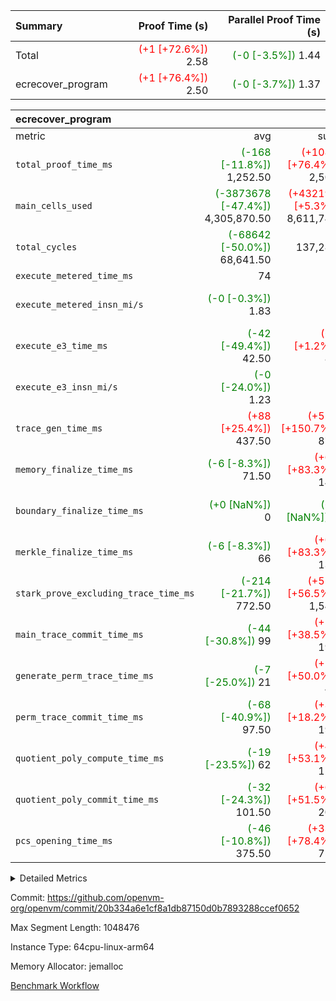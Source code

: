 | Summary | Proof Time (s) | Parallel Proof Time (s) |
|:---|---:|---:|
| Total | <span style='color: red'>(+1 [+72.6%])</span> 2.58 | <span style='color: green'>(-0 [-3.5%])</span> 1.44 |
| ecrecover_program | <span style='color: red'>(+1 [+76.4%])</span> 2.50 | <span style='color: green'>(-0 [-3.7%])</span> 1.37 |


| ecrecover_program |||||
|:---|---:|---:|---:|---:|
|metric|avg|sum|max|min|
| `total_proof_time_ms ` | <span style='color: green'>(-168 [-11.8%])</span> 1,252.50 | <span style='color: red'>(+1085 [+76.4%])</span> 2,505 | <span style='color: green'>(-52 [-3.7%])</span> 1,368 | <span style='color: green'>(-283 [-19.9%])</span> 1,137 |
| `main_cells_used     ` | <span style='color: green'>(-3873678 [-47.4%])</span> 4,305,870.50 | <span style='color: red'>(+432192 [+5.3%])</span> 8,611,741 | <span style='color: green'>(-672428 [-8.2%])</span> 7,507,121 | <span style='color: green'>(-7074929 [-86.5%])</span> 1,104,620 |
| `total_cycles        ` | <span style='color: green'>(-68642 [-50.0%])</span> 68,641.50 |  137,283 | <span style='color: green'>(-9283 [-6.8%])</span> 128,000 | <span style='color: green'>(-128000 [-93.2%])</span> 9,283 |
| `execute_metered_time_ms` |  74 | -          | -          | -          |
| `execute_metered_insn_mi/s` | <span style='color: green'>(-0 [-0.3%])</span> 1.83 | -          | <span style='color: green'>(-0 [-0.3%])</span> 1.83 | <span style='color: green'>(-0 [-0.3%])</span> 1.83 |
| `execute_e3_time_ms  ` | <span style='color: green'>(-42 [-49.4%])</span> 42.50 | <span style='color: red'>(+1 [+1.2%])</span> 85 | <span style='color: green'>(-12 [-14.3%])</span> 72 | <span style='color: green'>(-71 [-84.5%])</span> 13 |
| `execute_e3_insn_mi/s` | <span style='color: green'>(-0 [-24.0%])</span> 1.23 | -          | <span style='color: red'>(+0 [+9.8%])</span> 1.77 | <span style='color: green'>(-1 [-57.9%])</span> 0.68 |
| `trace_gen_time_ms   ` | <span style='color: red'>(+88 [+25.4%])</span> 437.50 | <span style='color: red'>(+526 [+150.7%])</span> 875 | <span style='color: red'>(+167 [+47.9%])</span> 516 | <span style='color: red'>(+10 [+2.9%])</span> 359 |
| `memory_finalize_time_ms` | <span style='color: green'>(-6 [-8.3%])</span> 71.50 | <span style='color: red'>(+65 [+83.3%])</span> 143 |  78 | <span style='color: green'>(-13 [-16.7%])</span> 65 |
| `boundary_finalize_time_ms` | <span style='color: green'>(+0 [NaN%])</span> 0 | <span style='color: green'>(+0 [NaN%])</span> 0 | <span style='color: green'>(+0 [NaN%])</span> 0 | <span style='color: green'>(+0 [NaN%])</span> 0 |
| `merkle_finalize_time_ms` | <span style='color: green'>(-6 [-8.3%])</span> 66 | <span style='color: red'>(+60 [+83.3%])</span> 132 | <span style='color: green'>(-1 [-1.4%])</span> 71 | <span style='color: green'>(-11 [-15.3%])</span> 61 |
| `stark_prove_excluding_trace_time_ms` | <span style='color: green'>(-214 [-21.7%])</span> 772.50 | <span style='color: red'>(+558 [+56.5%])</span> 1,545 | <span style='color: green'>(-50 [-5.1%])</span> 937 | <span style='color: green'>(-379 [-38.4%])</span> 608 |
| `main_trace_commit_time_ms` | <span style='color: green'>(-44 [-30.8%])</span> 99 | <span style='color: red'>(+55 [+38.5%])</span> 198 | <span style='color: green'>(-13 [-9.1%])</span> 130 | <span style='color: green'>(-75 [-52.4%])</span> 68 |
| `generate_perm_trace_time_ms` | <span style='color: green'>(-7 [-25.0%])</span> 21 | <span style='color: red'>(+14 [+50.0%])</span> 42 | <span style='color: red'>(+1 [+3.6%])</span> 29 | <span style='color: green'>(-15 [-53.6%])</span> 13 |
| `perm_trace_commit_time_ms` | <span style='color: green'>(-68 [-40.9%])</span> 97.50 | <span style='color: red'>(+30 [+18.2%])</span> 195 | <span style='color: green'>(-38 [-23.0%])</span> 127 | <span style='color: green'>(-97 [-58.8%])</span> 68 |
| `quotient_poly_compute_time_ms` | <span style='color: green'>(-19 [-23.5%])</span> 62 | <span style='color: red'>(+43 [+53.1%])</span> 124 | <span style='color: red'>(+1 [+1.2%])</span> 82 | <span style='color: green'>(-39 [-48.1%])</span> 42 |
| `quotient_poly_commit_time_ms` | <span style='color: green'>(-32 [-24.3%])</span> 101.50 | <span style='color: red'>(+69 [+51.5%])</span> 203 | <span style='color: green'>(-7 [-5.2%])</span> 127 | <span style='color: green'>(-58 [-43.3%])</span> 76 |
| `pcs_opening_time_ms ` | <span style='color: green'>(-46 [-10.8%])</span> 375.50 | <span style='color: red'>(+330 [+78.4%])</span> 751 | <span style='color: red'>(+5 [+1.2%])</span> 426 | <span style='color: green'>(-96 [-22.8%])</span> 325 |



<details>
<summary>Detailed Metrics</summary>

|  | keygen_time_ms | commit_exe_time_ms | app proof_time_ms |
| --- | --- | --- |
|  | 906 | 10 | 11,758 | 

| group | num_segments | memory_to_vec_partition_time_ms | insns | fri.log_blowup | execute_segment_time_ms | execute_metered_time_ms | execute_metered_insn_mi/s |
| --- | --- | --- | --- | --- | --- | --- | --- |
| ecrecover_program | 2 | 25 | 137,284 | 1 | 5,268 | 74 | 1.83 | 

| group | air_name | quotient_deg | interactions | constraints |
| --- | --- | --- | --- | --- |
| ecrecover_program | AccessAdapterAir<16> | 2 | 5 | 12 | 
| ecrecover_program | AccessAdapterAir<2> | 2 | 5 | 12 | 
| ecrecover_program | AccessAdapterAir<32> | 2 | 5 | 12 | 
| ecrecover_program | AccessAdapterAir<4> | 2 | 5 | 12 | 
| ecrecover_program | AccessAdapterAir<8> | 2 | 5 | 12 | 
| ecrecover_program | BitwiseOperationLookupAir<8> | 2 | 2 | 4 | 
| ecrecover_program | KeccakVmAir | 2 | 321 | 4,513 | 
| ecrecover_program | MemoryMerkleAir<8> | 2 | 4 | 39 | 
| ecrecover_program | PersistentBoundaryAir<8> | 2 | 3 | 7 | 
| ecrecover_program | PhantomAir | 2 | 3 | 5 | 
| ecrecover_program | Poseidon2PeripheryAir<BabyBearParameters>, 1> | 2 | 1 | 286 | 
| ecrecover_program | ProgramAir | 1 | 1 | 4 | 
| ecrecover_program | RangeTupleCheckerAir<2> | 1 | 1 | 4 | 
| ecrecover_program | Rv32HintStoreAir | 2 | 18 | 28 | 
| ecrecover_program | VariableRangeCheckerAir | 1 | 1 | 4 | 
| ecrecover_program | VmAirWrapper<Rv32BaseAluAdapterAir, BaseAluCoreAir<4, 8> | 2 | 20 | 37 | 
| ecrecover_program | VmAirWrapper<Rv32BaseAluAdapterAir, LessThanCoreAir<4, 8> | 2 | 18 | 40 | 
| ecrecover_program | VmAirWrapper<Rv32BaseAluAdapterAir, ShiftCoreAir<4, 8> | 2 | 24 | 91 | 
| ecrecover_program | VmAirWrapper<Rv32BranchAdapterAir, BranchEqualCoreAir<4> | 2 | 11 | 20 | 
| ecrecover_program | VmAirWrapper<Rv32BranchAdapterAir, BranchLessThanCoreAir<4, 8> | 2 | 13 | 35 | 
| ecrecover_program | VmAirWrapper<Rv32CondRdWriteAdapterAir, Rv32JalLuiCoreAir> | 2 | 10 | 18 | 
| ecrecover_program | VmAirWrapper<Rv32IsEqualModAdapterAir<2, 1, 32, 32>, ModularIsEqualCoreAir<32, 4, 8> | 2 | 25 | 225 | 
| ecrecover_program | VmAirWrapper<Rv32JalrAdapterAir, Rv32JalrCoreAir> | 2 | 16 | 20 | 
| ecrecover_program | VmAirWrapper<Rv32LoadStoreAdapterAir, LoadSignExtendCoreAir<4, 8> | 2 | 18 | 33 | 
| ecrecover_program | VmAirWrapper<Rv32LoadStoreAdapterAir, LoadStoreCoreAir<4> | 2 | 17 | 40 | 
| ecrecover_program | VmAirWrapper<Rv32MultAdapterAir, DivRemCoreAir<4, 8> | 2 | 25 | 84 | 
| ecrecover_program | VmAirWrapper<Rv32MultAdapterAir, MulHCoreAir<4, 8> | 2 | 24 | 31 | 
| ecrecover_program | VmAirWrapper<Rv32MultAdapterAir, MultiplicationCoreAir<4, 8> | 2 | 19 | 19 | 
| ecrecover_program | VmAirWrapper<Rv32RdWriteAdapterAir, Rv32AuipcCoreAir> | 2 | 12 | 14 | 
| ecrecover_program | VmAirWrapper<Rv32VecHeapAdapterAir<1, 2, 2, 32, 32>, FieldExpressionCoreAir> | 2 | 415 | 480 | 
| ecrecover_program | VmAirWrapper<Rv32VecHeapAdapterAir<2, 1, 1, 32, 32>, FieldExpressionCoreAir> | 2 | 158 | 190 | 
| ecrecover_program | VmAirWrapper<Rv32VecHeapAdapterAir<2, 2, 2, 32, 32>, FieldExpressionCoreAir> | 2 | 428 | 457 | 
| ecrecover_program | VmConnectorAir | 2 | 5 | 11 | 

| group | air_name | segment | rows | prep_cols | perm_cols | main_cols | cells |
| --- | --- | --- | --- | --- | --- | --- | --- |
| ecrecover_program | AccessAdapterAir<16> | 0 | 4,096 |  | 16 | 25 | 167,936 | 
| ecrecover_program | AccessAdapterAir<16> | 1 | 512 |  | 16 | 25 | 20,992 | 
| ecrecover_program | AccessAdapterAir<32> | 0 | 2,048 |  | 16 | 41 | 116,736 | 
| ecrecover_program | AccessAdapterAir<32> | 1 | 256 |  | 16 | 41 | 14,592 | 
| ecrecover_program | AccessAdapterAir<8> | 0 | 16,384 |  | 16 | 17 | 540,672 | 
| ecrecover_program | AccessAdapterAir<8> | 1 | 2,048 |  | 16 | 17 | 67,584 | 
| ecrecover_program | BitwiseOperationLookupAir<8> | 0 | 65,536 | 3 | 8 | 2 | 655,360 | 
| ecrecover_program | BitwiseOperationLookupAir<8> | 1 | 65,536 | 3 | 8 | 2 | 655,360 | 
| ecrecover_program | KeccakVmAir | 0 | 128 |  | 1,056 | 3,163 | 540,032 | 
| ecrecover_program | KeccakVmAir | 1 | 32 |  | 1,056 | 3,163 | 135,008 | 
| ecrecover_program | MemoryMerkleAir<8> | 0 | 4,096 |  | 16 | 32 | 196,608 | 
| ecrecover_program | MemoryMerkleAir<8> | 1 | 2,048 |  | 16 | 32 | 98,304 | 
| ecrecover_program | PersistentBoundaryAir<8> | 0 | 4,096 |  | 12 | 20 | 131,072 | 
| ecrecover_program | PersistentBoundaryAir<8> | 1 | 1,024 |  | 12 | 20 | 32,768 | 
| ecrecover_program | PhantomAir | 0 | 16 |  | 12 | 6 | 288 | 
| ecrecover_program | PhantomAir | 1 | 1 |  | 12 | 6 | 18 | 
| ecrecover_program | Poseidon2PeripheryAir<BabyBearParameters>, 1> | 0 | 4,096 |  | 8 | 300 | 1,261,568 | 
| ecrecover_program | Poseidon2PeripheryAir<BabyBearParameters>, 1> | 1 | 2,048 |  | 8 | 300 | 630,784 | 
| ecrecover_program | ProgramAir | 0 | 32,768 |  | 8 | 10 | 589,824 | 
| ecrecover_program | ProgramAir | 1 | 32,768 |  | 8 | 10 | 589,824 | 
| ecrecover_program | RangeTupleCheckerAir<2> | 0 | 524,288 | 2 | 8 | 1 | 4,718,592 | 
| ecrecover_program | RangeTupleCheckerAir<2> | 1 | 524,288 | 2 | 8 | 1 | 4,718,592 | 
| ecrecover_program | Rv32HintStoreAir | 0 | 256 |  | 44 | 32 | 19,456 | 
| ecrecover_program | VariableRangeCheckerAir | 0 | 262,144 | 2 | 8 | 1 | 2,359,296 | 
| ecrecover_program | VariableRangeCheckerAir | 1 | 262,144 | 2 | 8 | 1 | 2,359,296 | 
| ecrecover_program | VmAirWrapper<Rv32BaseAluAdapterAir, BaseAluCoreAir<4, 8> | 0 | 65,536 |  | 52 | 36 | 5,767,168 | 
| ecrecover_program | VmAirWrapper<Rv32BaseAluAdapterAir, BaseAluCoreAir<4, 8> | 1 | 4,096 |  | 52 | 36 | 360,448 | 
| ecrecover_program | VmAirWrapper<Rv32BaseAluAdapterAir, LessThanCoreAir<4, 8> | 0 | 4,096 |  | 40 | 37 | 315,392 | 
| ecrecover_program | VmAirWrapper<Rv32BaseAluAdapterAir, LessThanCoreAir<4, 8> | 1 | 256 |  | 40 | 37 | 19,712 | 
| ecrecover_program | VmAirWrapper<Rv32BaseAluAdapterAir, ShiftCoreAir<4, 8> | 0 | 16,384 |  | 52 | 53 | 1,720,320 | 
| ecrecover_program | VmAirWrapper<Rv32BaseAluAdapterAir, ShiftCoreAir<4, 8> | 1 | 512 |  | 52 | 53 | 53,760 | 
| ecrecover_program | VmAirWrapper<Rv32BranchAdapterAir, BranchEqualCoreAir<4> | 0 | 16,384 |  | 28 | 26 | 884,736 | 
| ecrecover_program | VmAirWrapper<Rv32BranchAdapterAir, BranchEqualCoreAir<4> | 1 | 2,048 |  | 28 | 26 | 110,592 | 
| ecrecover_program | VmAirWrapper<Rv32BranchAdapterAir, BranchLessThanCoreAir<4, 8> | 0 | 4,096 |  | 32 | 32 | 262,144 | 
| ecrecover_program | VmAirWrapper<Rv32BranchAdapterAir, BranchLessThanCoreAir<4, 8> | 1 | 256 |  | 32 | 32 | 16,384 | 
| ecrecover_program | VmAirWrapper<Rv32CondRdWriteAdapterAir, Rv32JalLuiCoreAir> | 0 | 4,096 |  | 28 | 18 | 188,416 | 
| ecrecover_program | VmAirWrapper<Rv32CondRdWriteAdapterAir, Rv32JalLuiCoreAir> | 1 | 512 |  | 28 | 18 | 23,552 | 
| ecrecover_program | VmAirWrapper<Rv32IsEqualModAdapterAir<2, 1, 32, 32>, ModularIsEqualCoreAir<32, 4, 8> | 0 | 4,096 |  | 56 | 166 | 909,312 | 
| ecrecover_program | VmAirWrapper<Rv32IsEqualModAdapterAir<2, 1, 32, 32>, ModularIsEqualCoreAir<32, 4, 8> | 1 | 1,024 |  | 56 | 166 | 227,328 | 
| ecrecover_program | VmAirWrapper<Rv32JalrAdapterAir, Rv32JalrCoreAir> | 0 | 4,096 |  | 36 | 28 | 262,144 | 
| ecrecover_program | VmAirWrapper<Rv32JalrAdapterAir, Rv32JalrCoreAir> | 1 | 256 |  | 36 | 28 | 16,384 | 
| ecrecover_program | VmAirWrapper<Rv32LoadStoreAdapterAir, LoadSignExtendCoreAir<4, 8> | 0 | 8,192 |  | 52 | 36 | 720,896 | 
| ecrecover_program | VmAirWrapper<Rv32LoadStoreAdapterAir, LoadSignExtendCoreAir<4, 8> | 1 | 256 |  | 52 | 36 | 22,528 | 
| ecrecover_program | VmAirWrapper<Rv32LoadStoreAdapterAir, LoadStoreCoreAir<4> | 0 | 65,536 |  | 52 | 41 | 6,094,848 | 
| ecrecover_program | VmAirWrapper<Rv32LoadStoreAdapterAir, LoadStoreCoreAir<4> | 1 | 4,096 |  | 52 | 41 | 380,928 | 
| ecrecover_program | VmAirWrapper<Rv32MultAdapterAir, MulHCoreAir<4, 8> | 0 | 4 |  | 72 | 39 | 444 | 
| ecrecover_program | VmAirWrapper<Rv32MultAdapterAir, MulHCoreAir<4, 8> | 1 | 1 |  | 72 | 39 | 111 | 
| ecrecover_program | VmAirWrapper<Rv32MultAdapterAir, MultiplicationCoreAir<4, 8> | 0 | 32 |  | 52 | 31 | 2,656 | 
| ecrecover_program | VmAirWrapper<Rv32MultAdapterAir, MultiplicationCoreAir<4, 8> | 1 | 4 |  | 52 | 31 | 332 | 
| ecrecover_program | VmAirWrapper<Rv32RdWriteAdapterAir, Rv32AuipcCoreAir> | 0 | 2,048 |  | 28 | 20 | 98,304 | 
| ecrecover_program | VmAirWrapper<Rv32RdWriteAdapterAir, Rv32AuipcCoreAir> | 1 | 128 |  | 28 | 20 | 6,144 | 
| ecrecover_program | VmAirWrapper<Rv32VecHeapAdapterAir<1, 2, 2, 32, 32>, FieldExpressionCoreAir> | 0 | 2,048 |  | 836 | 547 | 2,832,384 | 
| ecrecover_program | VmAirWrapper<Rv32VecHeapAdapterAir<1, 2, 2, 32, 32>, FieldExpressionCoreAir> | 1 | 256 |  | 836 | 547 | 354,048 | 
| ecrecover_program | VmAirWrapper<Rv32VecHeapAdapterAir<2, 1, 1, 32, 32>, FieldExpressionCoreAir> | 0 | 32 |  | 320 | 263 | 18,656 | 
| ecrecover_program | VmAirWrapper<Rv32VecHeapAdapterAir<2, 1, 1, 32, 32>, FieldExpressionCoreAir> | 1 | 1 |  | 192 | 199 | 391 | 
| ecrecover_program | VmAirWrapper<Rv32VecHeapAdapterAir<2, 2, 2, 32, 32>, FieldExpressionCoreAir> | 0 | 1,024 |  | 860 | 625 | 1,520,640 | 
| ecrecover_program | VmAirWrapper<Rv32VecHeapAdapterAir<2, 2, 2, 32, 32>, FieldExpressionCoreAir> | 1 | 128 |  | 860 | 625 | 190,080 | 
| ecrecover_program | VmConnectorAir | 0 | 2 | 1 | 16 | 5 | 42 | 
| ecrecover_program | VmConnectorAir | 1 | 2 | 1 | 16 | 5 | 42 | 

| group | segment | trace_gen_time_ms | total_proof_time_ms | total_cycles | total_cells | stark_prove_excluding_trace_time_ms | quotient_poly_compute_time_ms | quotient_poly_commit_time_ms | prove_segment_time_ms | perm_trace_commit_time_ms | pcs_opening_time_ms | merkle_finalize_time_ms | memory_to_vec_partition_time_ms | memory_finalize_time_ms | main_trace_commit_time_ms | main_cells_used | insns | generate_perm_trace_time_ms | execute_e3_time_ms | execute_e3_insn_mi/s | boundary_finalize_time_ms |
| --- | --- | --- | --- | --- | --- | --- | --- | --- | --- | --- | --- | --- | --- | --- | --- | --- | --- | --- | --- | --- | --- |
| ecrecover_program | 0 | 359 | 1,368 | 128,000 | 32,924,886 | 937 | 82 | 127 | 2,063 | 127 | 426 | 71 | 25 | 78 | 130 | 7,507,121 | 128,000 | 29 | 72 | 1.77 | 0 | 
| ecrecover_program | 1 | 516 | 1,137 | 9,283 | 11,106,330 | 608 | 42 | 76 | 1,576 | 68 | 325 | 61 | 23 | 65 | 68 | 1,104,620 | 9,284 | 13 | 13 | 0.68 | 0 | 

| group | segment | trace_height_constraint | weighted_sum | threshold |
| --- | --- | --- | --- | --- |
| ecrecover_program | 0 | 0 | 396,364 | 2,013,265,921 | 
| ecrecover_program | 0 | 1 | 1,239,256 | 2,013,265,921 | 
| ecrecover_program | 0 | 2 | 198,182 | 2,013,265,921 | 
| ecrecover_program | 0 | 3 | 2,663,724 | 2,013,265,921 | 
| ecrecover_program | 0 | 4 | 16,384 | 2,013,265,921 | 
| ecrecover_program | 0 | 5 | 8,192 | 2,013,265,921 | 
| ecrecover_program | 0 | 6 | 471,268 | 2,013,265,921 | 
| ecrecover_program | 0 | 7 | 160 | 2,013,265,921 | 
| ecrecover_program | 0 | 8 | 5,947,898 | 2,013,265,921 | 
| ecrecover_program | 1 | 0 | 27,734 | 2,013,265,921 | 
| ecrecover_program | 1 | 1 | 94,846 | 2,013,265,921 | 
| ecrecover_program | 1 | 2 | 13,867 | 2,013,265,921 | 
| ecrecover_program | 1 | 3 | 252,227 | 2,013,265,921 | 
| ecrecover_program | 1 | 4 | 7,168 | 2,013,265,921 | 
| ecrecover_program | 1 | 5 | 3,072 | 2,013,265,921 | 
| ecrecover_program | 1 | 6 | 33,223 | 2,013,265,921 | 
| ecrecover_program | 1 | 7 | 24 | 2,013,265,921 | 
| ecrecover_program | 1 | 8 | 1,384,481 | 2,013,265,921 | 

</details>


Commit: https://github.com/openvm-org/openvm/commit/20b334a6e1cf8a1db87150d0b7893288ccef0652

Max Segment Length: 1048476

Instance Type: 64cpu-linux-arm64

Memory Allocator: jemalloc

[Benchmark Workflow](https://github.com/openvm-org/openvm/actions/runs/16337882510)
